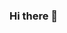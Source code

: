 ### Hi there 👋

<!--
**EduardoHenriques/EduardoHenriques** is a ✨ _special_ ✨ repository because its `README.md` (this file) appears on your GitHub profile.

Here are some ideas to get you started:

- 🔭 I’m currently working on ...
- 🌱 I’m currently learning ...
- 👯 I’m looking to collaborate on ...
- 🤔 I’m looking for help with ...
- 💬 Ask me about ...
📫 How to reach me: eduardofchenriques@outlook.com 
😄 Pronouns: he/him
- ⚡ Fun fact: ...
-->
